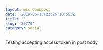 ```yaml
---
layout: micropubpost
date: '2019-06-13T22:26:10.553Z'
title: ''
slug: '80770'
category: social
---
```

Testing accepting access token in post body
